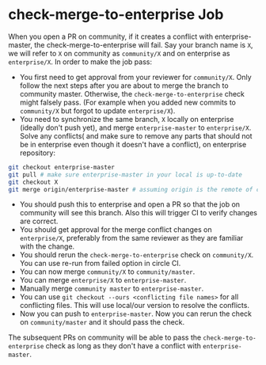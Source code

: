 
# check-merge-to-enterprise Job

When you open a PR on community, if it creates a conflict with enterprise-master, the check-merge-to-enterprise will fail. Say your branch name is `X`, we will refer to `X` on community as `community/X` and on enterprise as `enterprise/X`. In order to make the job pass:

- You first need to get approval from your reviewer for `community/X`. Only follow the next steps after you are about to merge the branch to community master. Otherwise, the `check-merge-to-enterprise` check might falsely pass. (For example when you added new commits to `community/X` but forgot to update `enterprise/X`).
- You need to synchronize the same branch, `X` locally on enterprise (ideally don't push yet), and merge `enterprise-master` to `enterprise/X`. Solve any conflicts( and make sure to remove any parts that should not be in enterprise even though it doesn't have a conflict), on enterprise repository:

```bash
git checkout enterprise-master
git pull # make sure enterprise-master in your local is up-to-date
git checkout X
git merge origin/enterprise-master # assuming origin is the remote of citus-enterprise
```

- You should push this to enterprise and open a PR so that the job on community will see this branch. Also this will trigger CI to verify changes are correct.
- You should get approval for the merge conflict changes on `enterprise/X`, preferably from the same reviewer as they are familiar with the change.
- You should rerun the `check-merge-to-enterprise` check on `community/X`. You can use re-run from failed option in circle CI.
- You can now merge `community/X` to `community/master`.
- You can merge `enterprise/X` to `enterprise-master`.
- Manually merge `community master` to `enterprise-master`.
- You can use `git checkout --ours <conflicting file names>` for all conflicting files. This will use local/our version to resolve the conflicts.
- Now you can push to `enterprise-master`. Now you can rerun the check on `community/master` and it should pass the check.

The subsequent PRs on community will be able to pass the `check-merge-to-enterprise` check as long as they don't have a conflict with `enterprise-master`.

